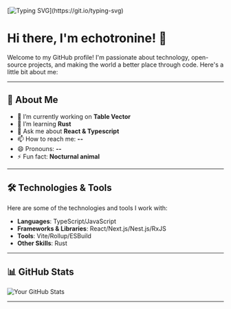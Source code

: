 [![Typing SVG](https://readme-typing-svg.demolab.com?font=Fira+Code&size=14&pause=10000&color=122721&width=435&lines=Infinity+named+final+journey.)](https://git.io/typing-svg)

# Hi there, I'm echotronine! 👋

Welcome to my GitHub profile! I'm passionate about technology, open-source projects, and making the world a better place through code. Here's a little bit about me:

---

## 🚀 About Me

- 🔭 I’m currently working on **Table Vector**
- 🌱 I’m learning **Rust**
- 💬 Ask me about **React & Typescript**
- 📫 How to reach me: **--**
- 😄 Pronouns: **--**
- ⚡ Fun fact: **Nocturnal animal**

---

## 🛠️ Technologies & Tools

Here are some of the technologies and tools I work with:

- **Languages**: TypeScript/JavaScript
- **Frameworks & Libraries**: React/Next.js/Nest.js/RxJS
- **Tools**: Vite/Rollup/ESBuild
- **Other Skills**: Rust

---

## 📊 GitHub Stats

![Your GitHub Stats](https://github-readme-stats.vercel.app/api?username=echotronine&show_icons=true&hide_title=true&count_private=true&hide=prs&theme=radical)

---
